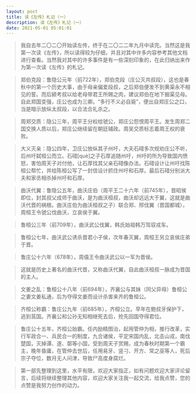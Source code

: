 ```yaml
---
layout: post
title: 读《左传》札记（一）
description: 读《左传》札记（一）
date: 2021-05-01 05:01:01
---
```


> 我自去年二〇二〇开始读左传，终于在二〇二二年九月中读完。当然这是我第一次读《左传》，所以读得较为仔细，并且对其中许多内容参考其他文档进行查看。当然我对其中的许多事件是有一些深刻印象的，在此归纳出来作为第一次读《左传》的札记。

> 郑伯克段：鲁隐公元年（前722年），郑伯克段（庄公灭共叔段），这也是春秋中的第一个历史大事，由于母亲偏爱段叔，之后郑伯便发不到黄渠永不相见的誓。而后颍考叔以给老母带君王所赐之肉，建议郑伯在地下掘渠见母。自此郑国变强，庄公也成为三卿。“多行不义必自毙”，便出自郑庄公之口，当是暗示放纵太叔段，以合法合礼杀之。

> 周郑交质：隐公三年，周平王分权给虢公，郑庄公怨恨周平王。发生周郑二国交换人质以后，郑庄公继续留在朝廷辅政。周吴交质标志着周王权的衰败。

> 大义灭亲：隐公四年，卫庄公放纵其子州吁，大夫石碏多次规劝庄公不听，后州吁弑桓公而立。石碏[què]之子石厚追随州吁，州吁的所为导致国内愤怒，害怕周天子对付他，让石厚找其父亲石碏像办法。石碏设计让州吁找陈桓公帮忙，并给陈桓公写了一封信设计抓住州吁和石厚。最后石碏分别派大夫和家丞相杀掉州吁和石厚。

> 曲沃代翼：鲁隐公五年，曲沃庄伯（周平王二十六年（前745年），晋昭侯即位，封其叔父成师于曲沃，是为曲沃桓叔，曲沃却远远大于翼，这就是曲沃代晋的祸根。曲沃庄伯为曲沃桓叔之子）联合郑、邢伐翼（晋国都城），周桓王令虢公伐曲沃，立哀侯于翼。

> 鲁桓公三年（前709年），曲沃武公伐翼，韩氏始祖韩万驾驭戎车。

> 鲁桓公七年，曲沃武公诱杀晋君小子侯，次年春灭翼，周桓王另立哀侯庄弟于晋。

> 鲁庄公十六年（678年），周僖王令曲沃武公以一军为晋侯。

> 这就是历史上著名的曲沃代晋，又称曲沃代翼，自此曲沃桓叔一脉成为晋国的主人。

> 文姜之乱：鲁桓公十八年（前694年），齐襄公与其妹（同父异母）鲁桓公之妻文姜私通，后为夺得文姜而设计杀害来齐的鲁桓公。

> 齐桓公称霸：鲁庄公九年（前685年），齐桓公立。早年在鲍叔牙保护下，逃到莒国。齐襄公和公孙无知相继死去后，抢先回国夺得君位。

> 鲁庄公十五年，齐桓公始霸。任内励精图治，起用管仲为相，推行改革，实行军政合一、兵民合一的制度，九合诸侯，平定宋国内乱，北击山戎，南伐楚国，灭掉谭、遂、鄣等小国，受到周天子赏赐，成为春秋时期第一个霸主，晚年昏庸，在管仲去世后，任用易牙、竖刁、开方、常之巫等人，死后宗子夺位，数月无人问津，导致尸高度身腐烂。

> 第一部先整理到这里，水平有限，欢迎大家指正，如有问题欢迎大家评论留言，后续将继续整理其他内容，欢迎大家关注我一起交流，给我点赞，您的点赞是我努力创作的动力。